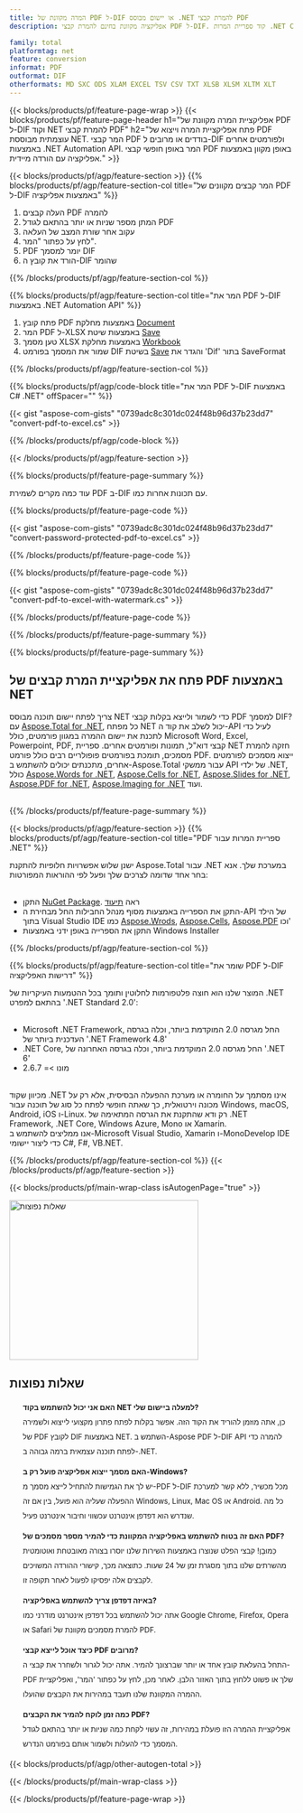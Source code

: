 ```yaml
---
title: המרה מקוונת של PDF ל-DIF או יישום מבוסס .NET להמרת קבצי PDF
description: אפליקציה מקוונת בחינם להמרת קבצי PDF ל-DIF. קוד ספריית המרות .NET C# עבור מסמכי PDF.  

family: total
platformtag: net
feature: conversion
informat: PDF
outformat: DIF
otherformats: MD SXC ODS XLAM EXCEL TSV CSV TXT XLSB XLSM XLTM XLT
---
```

{{< blocks/products/pf/feature-page-wrap >}}
{{< blocks/products/pf/feature-page-header h1="אפליקציית המרה מקוונת של PDF ל-DIF וקוד NET להמרת קבצי PDF" h2="פתח אפליקציית המרה וייצוא של PDF עוצמתית מבוססת NET.  המר קבצי PDF בודדים או מרובים ל-DIF ולפורמטים אחרים באמצעות .NET Automation API.  המר באופן חופשי קבצי PDF באופן מקוון באמצעות אפליקציה עם הורדה מיידית." >}}

{{< blocks/products/pf/agp/feature-section >}}
{{% blocks/products/pf/agp/feature-section-col title="המר קבצים מקוונים של PDF ל-DIF באמצעות אפליקציה" %}}

1. העלה קבצים PDF להמרה
1. המתן מספר שניות או יותר בהתאם לגודל PDF
1. עקוב אחר שורת המצב של העלאה
1. לחץ על כפתור "המר".
1. PDF יומר למסמך DIF
1. הורד את קובץ ה-DIF שהומר

{{% /blocks/products/pf/agp/feature-section-col %}}

{{% blocks/products/pf/agp/feature-section-col title="המר את PDF ל-DIF באמצעות .NET Automation API" %}}




1. פתח קובץ PDF באמצעות מחלקת [Document](https://reference.aspose.com/pdf/net/aspose.pdf/document)
2. המר PDF ל-XLSX באמצעות שיטת [Save](https://reference.aspose.com/pdf/net/aspose.pdf.document/save/methods/5)
3. טען מסמך XLSX באמצעות מחלקת [Workbook](https://reference.aspose.com/cells/net/aspose.cells/workbook) 
4. שמור את המסמך בפורמט DIF בשיטת [Save](https://reference.aspose.com/cells/net/aspose.cells.workbook/save/methods/4) והגדר את 'Dif' בתור SaveFormat






{{% /blocks/products/pf/agp/feature-section-col %}}

{{% blocks/products/pf/agp/code-block title="המר את PDF ל-DIF באמצעות C# .NET" offSpacer="" %}}

{{< gist "aspose-com-gists" "0739adc8c301dc024f48b96d37b23dd7" "convert-pdf-to-excel.cs" >}}

{{% /blocks/products/pf/agp/code-block %}}

{{< /blocks/products/pf/agp/feature-section >}}

{{% blocks/products/pf/feature-page-summary %}}

עוד כמה מקרים לשמירת PDF ב-DIF עם תכונות אחרות כמו.

{{% blocks/products/pf/feature-page-code %}}
{{< gist "aspose-com-gists" "0739adc8c301dc024f48b96d37b23dd7" "convert-password-protected-pdf-to-excel.cs" >}}
{{% /blocks/products/pf/feature-page-code  %}}
{{% blocks/products/pf/feature-page-code %}}
{{< gist "aspose-com-gists" "0739adc8c301dc024f48b96d37b23dd7" "convert-pdf-to-excel-with-watermark.cs" >}}
{{% /blocks/products/pf/feature-page-code  %}}


{{% /blocks/products/pf/feature-page-summary %}}

{{% blocks/products/pf/feature-page-summary %}}

<h2>פתח את אפליקציית המרת קבצים של PDF באמצעות NET</h2>

צריך לפתח יישום תוכנה מבוסס NET כדי לשמור ולייצא בקלות קבצי PDF למסמך DIF?  עם [Aspose.Total for .NET](https://products.aspose.com/total/he/net/), כל מפתח NET יכול לשלב את קוד ה-API לעיל כדי לתכנת את יישום ההמרה במגוון פורמטים, כולל Microsoft Word, Excel, Powerpoint, PDF, קבצי דוא"ל, תמונות ופורמטים אחרים.  ספריית NET חזקה להמרת מסמכים, תומכת בפורמטים פופולריים רבים כולל פורמט PDF.  ייצוא מסמכים לפורמטים אחרים, מתכנתים יכולים להשתמש ב-Aspose.Total עבור ממשקי API של ילדי .NET, כולל [Aspose.Words for .NET](https://products.aspose.com/words/he/net/), [Aspose.Cells for .NET](https://products.aspose.com/cells/he/net/), [Aspose.Slides for .NET](https://products.aspose.com/slides/he/net/), [Aspose.PDF for .NET](https://products.aspose.com/pdf/he/net/), [Aspose.Imaging for .NET](https://products.aspose.com/imaging/he/net/) ועוד.<br /><br />

{{% /blocks/products/pf/feature-page-summary %}}

{{< blocks/products/pf/agp/feature-section >}}
{{% blocks/products/pf/agp/feature-section-col title="PDF ספריית המרות עבור .NET" %}}

ישנן שלוש אפשרויות חלופיות להתקנת Aspose.Total עבור .NET במערכת שלך.  אנא בחר אחד שדומה לצרכים שלך ופעל לפי ההוראות המפורטות:<br /><br />

- התקן [NuGet Package](https://www.nuget.org/packages/Aspose.Total/). ראה [תיעוד](https://docs.aspose.com/total/net/)
- התקן את הספרייה באמצעות מסוף מנהל החבילות החל מבחירת ה-API של הילד בתוך Visual Studio IDE כמו [Aspose.Wrods](https://docs.aspose.com/words/net/installation/#install-asposecells-using-package-manager-gui), [Aspose.Cells](https://docs.aspose.com/cells/net/installation/#install-asposecells-using-package-manager-gui), [Aspose.PDF](https://docs.aspose.com/pdf/net/installation/#install-asposecells-using-package-manager-gui) וכו'
- התקן את הספרייה באופן ידני באמצעות Windows Installer

{{% /blocks/products/pf/agp/feature-section-col %}}

{{% blocks/products/pf/agp/feature-section-col title="שומר את PDF ל-DIF דרישות האפליקציה" %}}

המוצר שלנו הוא חוצה פלטפורמות לחלוטין ותומך בכל ההטמעות העיקריות של .NET בהתאם למפרט '.NET Standard 2.0':<br /><br />

- Microsoft .NET Framework, החל מגרסה 2.0 המוקדמת ביותר, וכלה בגרסה העדכנית ביותר של '.NET Framework 4.8'
- .NET Core, החל מגרסה 2.0 המוקדמת ביותר, וכלה בגרסה האחרונה של '.NET 6'
- מונו >= 2.6.7
<br />
מכיוון שקוד .NET אינו מסתמך על החומרה או מערכת ההפעלה הבסיסית, אלא רק על מכונה וירטואלית, כך שאתה חופשי לפתח כל סוג של תוכנה עבור Windows, macOS, Android, iOS ו-Linux.  רק ודא שהתקנת את הגרסה המתאימה של .NET Framework, .NET Core, Windows Azure, Mono או Xamarin.<br />
אנו ממליצים להשתמש ב-Microsoft Visual Studio, Xamarin ו-MonoDevelop IDE כדי ליצור יישומי C#, F#, VB.NET.

{{% /blocks/products/pf/agp/feature-section-col %}}
{{< /blocks/products/pf/agp/feature-section >}}

{{< blocks/products/pf/main-wrap-class isAutogenPage="true" >}}

<style>.howtolist li{margin-right: 0!important;line-height: 26px;position: relative;margin-bottom: 10px;font-size: 13px;list-style-type: none;}</style>
<div class="col-md-12 tl bg-gray-dark howtolist section">
  <a class="anchor" name="faqpage"></a>
  <div class="container tl dflex" itemscope="" itemtype="https://schema.org/FAQPage">
      <div class="col-md-4 howtosectiongfx">
          <img class="social-panel-hide-on-mobile" src="https://www.groupdocs.cloud/templates/brand/images/groupdocs/conversion/groupdocs_conversion-brand.png" alt="שאלות נפוצות" width="335" height="283">
      </div>
      <div class="howtosection col-md-8">
          <div>
              <h2>שאלות נפוצות</h2>
               <ul>
                  <li itemscope="" itemprop="mainEntity" itemtype="https://schema.org/Question">
                      <div>
                          <span itemprop="name"><b>האם אני יכול להשתמש בקוד NET למעלה ביישום שלי?</b></span>
                      </div>
                      <div itemscope="" itemprop="acceptedAnswer" itemtype="https://schema.org/Answer">
                          <span itemprop="text">כן, אתה מוזמן להוריד את הקוד הזה. אפשר בקלות לפתח פתרון מקצועי לייצוא ולשמירה של PDF לקובץ DIF באמצעות NET.  השתמש ב-Aspose PDF ל-DIF API להמרה כדי לפתח תוכנה עצמאית ברמה גבוהה ב-.NET.</span>
                      </div>
                  </li>
                  <li itemscope="" itemprop="mainEntity" itemtype="https://schema.org/Question">
                      <div>
                          <span itemprop="name"><b>האם מסמך ייצוא אפליקציה פועל רק ב-Windows?</b></span>
                      </div>
                      <div itemscope="" itemprop="acceptedAnswer" itemtype="https://schema.org/Answer">
                          <span itemprop="text">יש לך את הגמישות להתחיל לייצא מסמך מ-PDF ל-DIF מכל מכשיר, ללא קשר למערכת ההפעלה שעליה הוא פועל, בין אם זה Windows, Linux, Mac OS או Android.  כל מה שנדרש הוא דפדפן אינטרנט עכשווי וחיבור אינטרנט פעיל.</span>
                      </div>
                  </li>
                  <li itemscope="" itemprop="mainEntity" itemtype="https://schema.org/Question">
                      <div>
                          <span itemprop="name"><b>האם זה בטוח להשתמש באפליקציה המקוונת כדי להמיר מספר מסמכים של PDF?</b></span>
                      </div>
                      <div itemscope="" itemprop="acceptedAnswer" itemtype="https://schema.org/Answer">
                          <span itemprop="text">כַּמוּבָן! קבצי הפלט שנוצרו באמצעות השירות שלנו יוסרו בצורה מאובטחת ואוטומטית מהשרתים שלנו בתוך מסגרת זמן של 24 שעות.  כתוצאה מכך, קישורי ההורדה המשויכים לקבצים אלה יפסיקו לפעול לאחר תקופה זו.</span>
                      </div>
                  </li>                 
                  <li itemscope="" itemprop="mainEntity" itemtype="https://schema.org/Question">
                      <div>
                          <span itemprop="name"><b>באיזה דפדפן צריך להשתמש באפליקציה?</b></span>
                      </div>
                      <div itemscope="" itemprop="acceptedAnswer" itemtype="https://schema.org/Answer">
                          <span itemprop="text">אתה יכול להשתמש בכל דפדפן אינטרנט מודרני כמו Google Chrome, Firefox, Opera או Safari להמרת מסמכים מקוונת של PDF.</span>
                      </div>
                  </li>
 		  <li itemscope="" itemprop="mainEntity" itemtype="https://schema.org/Question">
                      <div>
                          <span itemprop="name"><b>כיצד אוכל לייצא קבצי PDF מרובים?</b></span>
                      </div>
                      <div itemscope="" itemprop="acceptedAnswer" itemtype="https://schema.org/Answer">
                          <span itemprop="text">התחל בהעלאת קובץ אחד או יותר שברצונך להמיר. אתה יכול לגרור ולשחרר את קבצי ה-PDF שלך או פשוט ללחוץ בתוך האזור הלבן.  לאחר מכן, לחץ על כפתור 'המר', ואפליקציית ההמרה המקוונת שלנו תעבד במהירות את הקבצים שהועלו.</span>
                      </div>
                  </li>
 		  <li itemscope="" itemprop="mainEntity" itemtype="https://schema.org/Question">
                      <div>
                          <span itemprop="name"><b>כמה זמן לוקח להמיר את הקבצים PDF?</b></span>
                      </div>
                      <div itemscope="" itemprop="acceptedAnswer" itemtype="https://schema.org/Answer">
                          <span itemprop="text">אפליקציית ההמרה הזו פועלת במהירות, זה עשוי לקחת כמה שניות או יותר בהתאם לגודל המסמך כדי להעלות ולשמור אותם בפורמט הנדרש.</span>
                      </div>
                  </li>
              </ul>
          </div>
      </div>
  </div>

{{< blocks/products/pf/agp/other-autogen-total >}}

{{< /blocks/products/pf/main-wrap-class >}}

{{< /blocks/products/pf/feature-page-wrap >}}